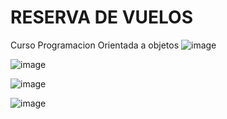 # RESERVA DE VUELOS
Curso Programacion Orientada a objetos
![image](https://github.com/mateo27965/ReservaVuelos/assets/130804878/a57cf694-c643-42cb-9993-a6dcb4504ec8)


![image](https://github.com/mateo27965/ReservaVuelos/assets/130804878/38ee653b-6eff-4ec4-841b-5ebc18a23286)

![image](https://github.com/mateo27965/ReservaVuelos/assets/130804878/b634a840-99f1-4da3-9cf5-742b0d22e0fe)

![image](https://github.com/mateo27965/ReservaVuelos/assets/130804878/8901d5bf-c83d-45f0-b90f-3a398a0ff423)
